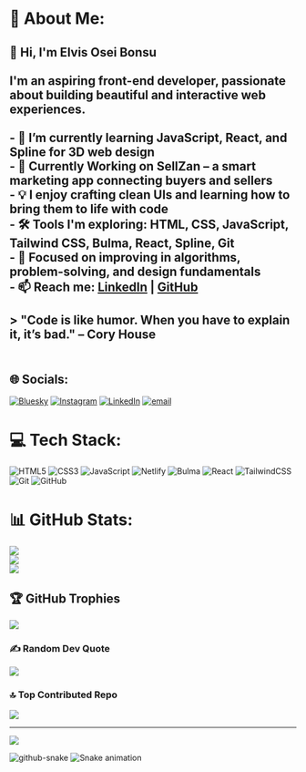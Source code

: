 # 💫 About Me:
## 👋 Hi, I'm Elvis Osei Bonsu<br><br>I'm an aspiring front-end developer, passionate about building beautiful and interactive web experiences.<br><br>- 🌱 I’m currently learning **JavaScript**, **React**, and **Spline** for 3D web design  <br>- 🔭 Currently Working on **SellZan** – a smart marketing app connecting buyers and sellers  <br>- 💡 I enjoy crafting clean UIs and learning how to bring them to life with code  <br>- 🛠️ Tools I'm exploring: **HTML**, **CSS**, **JavaScript**, **Tailwind CSS**, **Bulma**, **React**, **Spline**, **Git**  <br>- 🚀 Focused on improving in **algorithms**, **problem-solving**, and **design fundamentals**  <br>- 📫 Reach me: [LinkedIn](https://www.linkedin.com/in/elvisosei) | [GitHub](https://github.com/retrosmilyy)<br><br>> "Code is like humor. When you have to explain it, it’s bad." – Cory House<br><br>


## 🌐 Socials:
[![Bluesky](https://img.shields.io/badge/bluesky-0285FF?style=for-the-badge&logo=bluesky&logoColor=%23FFFFFF)](https://bsky.app/profile/elvis232.bsky.social) [![Instagram](https://img.shields.io/badge/Instagram-%23E4405F.svg?logo=Instagram&logoColor=white)](https://instagram.com/_r3vrs_) [![LinkedIn](https://img.shields.io/badge/LinkedIn-%230077B5.svg?logo=linkedin&logoColor=white)](https://linkedin.com/in/elvisosei) [![email](https://img.shields.io/badge/Email-D14836?logo=gmail&logoColor=white)](mailto:oseie0510@gmail.com) 

# 💻 Tech Stack:
![HTML5](https://img.shields.io/badge/html5-%23E34F26.svg?style=for-the-badge&logo=html5&logoColor=white) ![CSS3](https://img.shields.io/badge/css3-%231572B6.svg?style=for-the-badge&logo=css3&logoColor=white) ![JavaScript](https://img.shields.io/badge/javascript-%23323330.svg?style=for-the-badge&logo=javascript&logoColor=%23F7DF1E) ![Netlify](https://img.shields.io/badge/netlify-%23000000.svg?style=for-the-badge&logo=netlify&logoColor=#00C7B7) ![Bulma](https://img.shields.io/badge/bulma-00D0B1?style=for-the-badge&logo=bulma&logoColor=white) ![React](https://img.shields.io/badge/react-%2320232a.svg?style=for-the-badge&logo=react&logoColor=%2361DAFB) ![TailwindCSS](https://img.shields.io/badge/tailwindcss-%2338B2AC.svg?style=for-the-badge&logo=tailwind-css&logoColor=white) ![Git](https://img.shields.io/badge/git-%23F05033.svg?style=for-the-badge&logo=git&logoColor=white) ![GitHub](https://img.shields.io/badge/github-%23121011.svg?style=for-the-badge&logo=github&logoColor=white)
# 📊 GitHub Stats:
![](https://github-readme-stats.vercel.app/api?username=retrosmilyy&theme=dark&hide_border=false&include_all_commits=false&count_private=false)<br/>
![](https://nirzak-streak-stats.vercel.app/?user=retrosmilyy&theme=dark&hide_border=false)<br/>
![](https://github-readme-stats.vercel.app/api/top-langs/?username=retrosmilyy&theme=dark&hide_border=false&include_all_commits=false&count_private=false&layout=compact)

## 🏆 GitHub Trophies
![](https://github-profile-trophy.vercel.app/?username=retrosmilyy&theme=radical&no-frame=false&no-bg=true&margin-w=4)

### ✍️ Random Dev Quote
![](https://quotes-github-readme.vercel.app/api?type=horizontal&theme=radical)

### 🔝 Top Contributed Repo
![](https://github-contributor-stats.vercel.app/api?username=retrosmilyy&limit=5&theme=dark&combine_all_yearly_contributions=true)

---
[![](https://visitcount.itsvg.in/api?id=retrosmilyy&icon=0&color=0)](https://visitcount.itsvg.in)

<!-- Proudly created with GPRM ( https://gprm.itsvg.in ) -->


<picture>
  <source media="(prefers-color-scheme: dark)" srcset="https://raw.githubusercontent.com/tobiasmeyhoefer/tobiasmeyhoefer/output/github-snake-dark.svg" />
  <source media="(prefers-color-scheme: light)" srcset="https://raw.githubusercontent.com/tobiasmeyhoefer/tobiasmeyhoefer/output/github-snake.svg" />
  <img alt="github-snake" src="https://raw.githubusercontent.com/tobiasmeyhoefer/tobiasmeyhoefer/output/github-snake.svg" />
</picture>

<img src="https://raw.githubusercontent.com/retrosmilyy/retrosmilyy/output/snake.svg" alt="Snake animation" />

###
